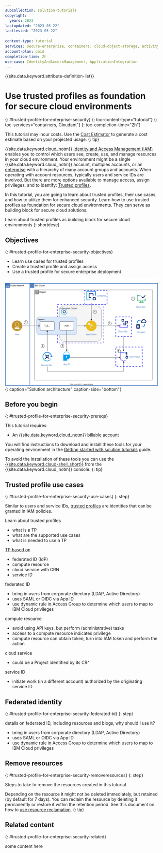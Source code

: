 ```yaml
---
subcollection: solution-tutorials
copyright:
  years: 2023
lastupdated: "2023-05-22"
lasttested: "2023-05-22"

content-type: tutorial
services: secure-enterprise, containers, cloud-object-storage, activity-tracker, Registry, secrets-manager, appid, Cloudant
account-plan: paid
completion-time: 2h
use-case: IdentityAndAccessManagement, ApplicationIntegration
---
```


{{site.data.keyword.attribute-definition-list}}

# Use trusted profiles as foundation for secure cloud environments
{: #trusted-profile-for-enterprise-security}
{: toc-content-type="tutorial"}
{: toc-services="containers, Cloudant"}
{: toc-completion-time="2h"}


This tutorial may incur costs. Use the [Cost Estimator](/estimator/review) to generate a cost estimate based on your projected usage.
{: tip}


{{site.data.keyword.cloud_notm}} [Identity and Access Management (IAM)](/docs/account?topic=account-cloudaccess) enables you to control which users see, create, use, and manage resources in your cloud environment. Your environment might be a single {{site.data.keyword.cloud_notm}} account, multiples accounts, or an [enterprise](/docs/secure-enterprise?topic=secure-enterprise-what-is-enterprise) with a hierarchy of many account groups and accounts. When operating with account resources, typically users and service IDs are involved. But there are more options available to manage access, assign privileges, and to identify: [Trusted profiles](/docs/account?topic=account-identity-overview#trustedprofiles-bestpract).

In this tutorial, you are going to learn about trusted profiles, their use cases, and how to utilize them for enhanced security. Learn how to use trusted profiles as foundation for secure cloud environments. They can serve as building block for secure cloud solutions.


Learn about trusted profiles as building block for secure cloud environments
{: shortdesc}

## Objectives
{: #trusted-profile-for-enterprise-security-objectives}

* Learn use cases for trusted profiles
* Create a trusted profile and assign access
* Use a trusted profile for secure enterprise deployment



![Architecture](images/solution67-cbr-enhanced-security/architecture-e2e-security-cbr.svg){: caption="Solution architecture" caption-side="bottom"}


## Before you begin
{: #trusted-profile-for-enterprise-security-prereqs}

This tutorial requires:
* An {{site.data.keyword.cloud_notm}} [billable account](/docs/account?topic=account-accounts)

You will find instructions to download and install these tools for your operating environment in the [Getting started with solution tutorials](/docs/solution-tutorials?topic=solution-tutorials-tutorials) guide.


To avoid the installation of these tools you can use the [{{site.data.keyword.cloud-shell_short}}](/shell) from the {{site.data.keyword.cloud_notm}} console.
{: tip}




## Trusted profile use cases
{: #trusted-profile-for-enterprise-security-use-cases}
{: step}

Similar to users and service IDs, [trusted profiles](/docs/account?topic=account-identity-overview#trustedprofiles-bestpract) are identities that can be granted in IAM policies.


Learn about trusted profiles
- what is a TP
- what are the supported use cases
- what is needed to use a TP

[TP based on](/docs/account?topic=account-create-trusted-profile&interface=ui)
- federated ID (IdP)
- compute resource
- cloud service with CRN
- service ID


federated ID
- bring in users from corporate directory (LDAP, Active Directory)
- uses SAML or OIDC via App ID
- use dynamic rule in Access Group to determine which users to map to IBM Cloud privileges

compute resource
- avoid using API keys, but perform (administrative) tasks
- access to a compute resource indicates privilege
- compute resource can obtain token, turn into IAM token and perform the action

cloud service
- could be a Project identified by its CR^

service ID
- initiate work (in a different account) authorized by the originating service ID


## Federated identity
{: #trusted-profile-for-enterprise-security-federated-id}
{: step}


details on federated ID, including resources and blogs, why should I use it?

- bring in users from corporate directory (LDAP, Active Directory)
- uses SAML or OIDC via App ID
- use dynamic rule in Access Group to determine which users to map to IBM Cloud privileges





## Remove resources
{: #trusted-profile-for-enterprise-security-removeresources}
{: step}

Steps to take to remove the resources created in this tutorial

Depending on the resource it might not be deleted immediately, but retained (by default for 7 days). You can reclaim the resource by deleting it permanently or restore it within the retention period. See this document on how to [use resource reclamation](/docs/account?topic=account-resource-reclamation).
{: tip}


## Related content
{: #trusted-profile-for-enterprise-security-related}

some content here